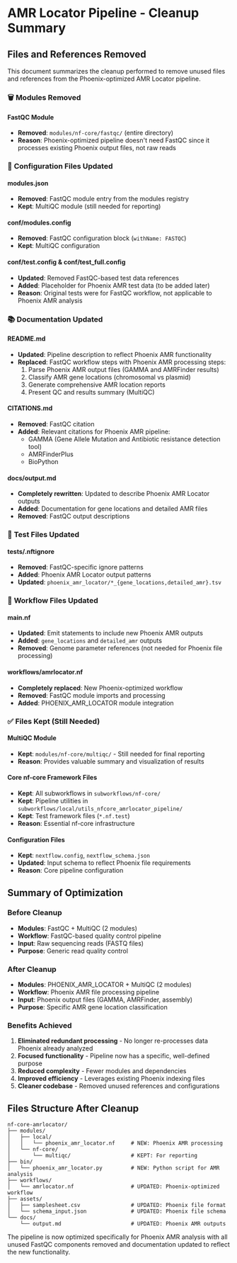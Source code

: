 # AMR Locator Pipeline - Cleanup Summary

## Files and References Removed

This document summarizes the cleanup performed to remove unused files and references from the Phoenix-optimized AMR Locator pipeline.

### 🗑️ **Modules Removed**

#### FastQC Module
- **Removed**: `modules/nf-core/fastqc/` (entire directory)
- **Reason**: Phoenix-optimized pipeline doesn't need FastQC since it processes existing Phoenix output files, not raw reads

### 📝 **Configuration Files Updated**

#### modules.json
- **Removed**: FastQC module entry from the modules registry
- **Kept**: MultiQC module (still needed for reporting)

#### conf/modules.config
- **Removed**: FastQC configuration block (`withName: FASTQC`)
- **Kept**: MultiQC configuration

#### conf/test.config & conf/test_full.config
- **Updated**: Removed FastQC-based test data references
- **Added**: Placeholder for Phoenix AMR test data (to be added later)
- **Reason**: Original tests were for FastQC workflow, not applicable to Phoenix AMR analysis

### 📚 **Documentation Updated**

#### README.md
- **Updated**: Pipeline description to reflect Phoenix AMR functionality
- **Replaced**: FastQC workflow steps with Phoenix AMR processing steps:
  1. Parse Phoenix AMR output files (GAMMA and AMRFinder results)
  2. Classify AMR gene locations (chromosomal vs plasmid)
  3. Generate comprehensive AMR location reports
  4. Present QC and results summary (MultiQC)

#### CITATIONS.md
- **Removed**: FastQC citation
- **Added**: Relevant citations for Phoenix AMR pipeline:
  - GAMMA (Gene Allele Mutation and Antibiotic resistance detection tool)
  - AMRFinderPlus
  - BioPython

#### docs/output.md
- **Completely rewritten**: Updated to describe Phoenix AMR Locator outputs
- **Added**: Documentation for gene locations and detailed AMR files
- **Removed**: FastQC output descriptions

### 🧪 **Test Files Updated**

#### tests/.nftignore
- **Removed**: FastQC-specific ignore patterns
- **Added**: Phoenix AMR Locator output patterns
- **Updated**: `phoenix_amr_locator/*_{gene_locations,detailed_amr}.tsv`

### 🔧 **Workflow Files Updated**

#### main.nf
- **Updated**: Emit statements to include new Phoenix AMR outputs
- **Added**: `gene_locations` and `detailed_amr` outputs
- **Removed**: Genome parameter references (not needed for Phoenix file processing)

#### workflows/amrlocator.nf
- **Completely replaced**: New Phoenix-optimized workflow
- **Removed**: FastQC module imports and processing
- **Added**: PHOENIX_AMR_LOCATOR module integration

### ✅ **Files Kept (Still Needed)**

#### MultiQC Module
- **Kept**: `modules/nf-core/multiqc/` - Still needed for final reporting
- **Reason**: Provides valuable summary and visualization of results

#### Core nf-core Framework Files
- **Kept**: All subworkflows in `subworkflows/nf-core/`
- **Kept**: Pipeline utilities in `subworkflows/local/utils_nfcore_amrlocator_pipeline/`
- **Kept**: Test framework files (`*.nf.test`)
- **Reason**: Essential nf-core infrastructure

#### Configuration Files
- **Kept**: `nextflow.config`, `nextflow_schema.json`
- **Updated**: Input schema to reflect Phoenix file requirements
- **Reason**: Core pipeline configuration

## Summary of Optimization

### Before Cleanup
- **Modules**: FastQC + MultiQC (2 modules)
- **Workflow**: FastQC-based quality control pipeline
- **Input**: Raw sequencing reads (FASTQ files)
- **Purpose**: Generic read quality control

### After Cleanup
- **Modules**: PHOENIX_AMR_LOCATOR + MultiQC (2 modules)
- **Workflow**: Phoenix AMR file processing pipeline
- **Input**: Phoenix output files (GAMMA, AMRFinder, assembly)
- **Purpose**: Specific AMR gene location classification

### Benefits Achieved
1. **Eliminated redundant processing** - No longer re-processes data Phoenix already analyzed
2. **Focused functionality** - Pipeline now has a specific, well-defined purpose
3. **Reduced complexity** - Fewer modules and dependencies
4. **Improved efficiency** - Leverages existing Phoenix indexing files
5. **Cleaner codebase** - Removed unused references and configurations

## Files Structure After Cleanup

```
nf-core-amrlocator/
├── modules/
│   ├── local/
│   │   └── phoenix_amr_locator.nf     # NEW: Phoenix AMR processing
│   └── nf-core/
│       └── multiqc/                   # KEPT: For reporting
├── bin/
│   └── phoenix_amr_locator.py         # NEW: Python script for AMR analysis
├── workflows/
│   └── amrlocator.nf                  # UPDATED: Phoenix-optimized workflow
├── assets/
│   ├── samplesheet.csv                # UPDATED: Phoenix file format
│   └── schema_input.json              # UPDATED: Phoenix file schema
└── docs/
    └── output.md                      # UPDATED: Phoenix AMR outputs
```

The pipeline is now optimized specifically for Phoenix AMR analysis with all unused FastQC components removed and documentation updated to reflect the new functionality.